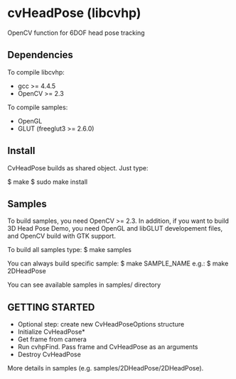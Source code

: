 # cvHeadPose (libcvhp) #

OpenCV function for 6DOF head pose tracking

## Dependencies
To compile libcvhp:
 * gcc >= 4.4.5
 * OpenCV >= 2.3

To compile samples:
 * OpenGL
 * GLUT (freeglut3 >= 2.6.0)

## Install

CvHeadPose builds as shared object. Just type:

  $ make
  $ sudo make install 


##  Samples

To build samples, you need OpenCV >= 2.3. In addition,
if you want to build 3D Head Pose Demo, you need
OpenGL and libGLUT developement files, and OpenCV
build with GTK support.

To build all samples type:
  $ make samples

You can always build specific sample:
  $ make SAMPLE_NAME
e.g.: 
  $ make 2DHeadPose

You can see available samples in samples/ directory

## GETTING STARTED

 * Optional step: create new CvHeadPoseOptions structure
 * Initialize CvHeadPose*
 * Get frame from camera
 * Run cvhpFind. Pass frame and CvHeadPose as an arguments
 * Destroy CvHeadPose

 More details in samples (e.g. samples/2DHeadPose/2DHeadPose).
